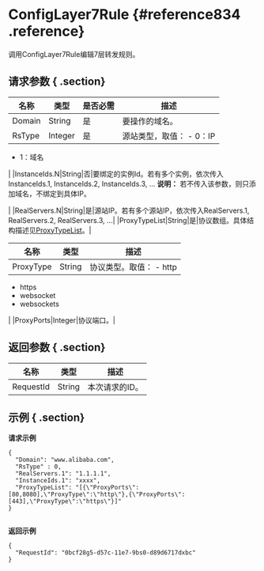 # ConfigLayer7Rule {#reference834 .reference}

调用ConfigLayer7Rule编辑7层转发规则。

## 请求参数 { .section}

|名称|类型|是否必需|描述|
|--|--|----|--|
|Domain|String|是|要操作的域名。|
|RsType|Integer|是|源站类型，取值： -   0：IP
-   1：域名

 |
|InstanceIds.N|String|否|要绑定的实例Id。若有多个实例，依次传入InstanceIds.1, InstanceIds.2, InstanceIds.3, ... **说明：** 若不传入该参数，则只添加域名，不绑定到具体IP。

 |
|RealServers.N|String|是|源站IP。若有多个源站IP，依次传入RealServers.1, RealServers.2, RealServers.3, ...|
|ProxyTypeList|String|是|协议数组。具体结构描述见[ProxyTypeList](#ProxyTypeList)。|

|名称|类型|描述|
|--|--|--|
|ProxyType|String|协议类型。取值： -   http
-   https
-   websocket
-   websockets

 |
|ProxyPorts|Integer|协议端口。|

## 返回参数 { .section}

|名称|类型|描述|
|--|--|--|
|RequestId|String|本次请求的ID。|

## 示例 { .section}

**请求示例** 

```
{
  "Domain": "www.alibaba.com",
  "RsType" : 0,
  "RealServers.1": "1.1.1.1",
  "InstanceIds.1": "xxxx",
  "ProxyTypeList": "[{\"ProxyPorts\":[80,8080],\"ProxyType\":\"http\"},{\"ProxyPorts\":[443],\"ProxyType\":\"https\"}]"
}
				
```

**返回示例** 

```
{
  "RequestId": "0bcf28g5-d57c-11e7-9bs0-d89d6717dxbc"
}
				
```

